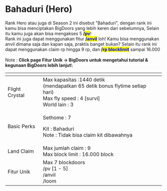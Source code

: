 # Bahaduri (Hero)

Rank Hero atau juga di Season 2 ini disebut "Bahaduri", dengan rank ini kamu bisa menciptakan BigDoors yang lebih keren dari sebelumnya, Selain itu kamu juga akan bisa mengakses 5 <mark style="color:blue;">**/pv**</mark>! \
Rank ini juga dapat menggunakan fitur <mark style="color:blue;">**/anvil**</mark> loh! Kamu bisa menggunakan anvil dimana saja dan kapan saja, praktis banget bukan? Selain itu rank ini dapat menggunakan claim rp hingga 9 rp, dan <mark style="color:blue;">**/rp blocklimit**</mark> sampai 16.000\
\
Note : **Click page Fitur Unik -> BigDoors untuk mengetahui tutorial & kegunaan BigDoors lebih lanjut**\


<table data-view="cards"><thead><tr><th></th><th></th><th></th></tr></thead><tbody><tr><td>Flight Crystal</td><td>Max kapasitas :1440 detik<br>(mendapatkan 65 detik bonus flytime setiap hari)<br>Max fly speed : 4 [survi]<br>World lain : 3 </td><td></td></tr><tr><td>Basic Perks</td><td><p>Sethome : 7 </p><p>Kit : Bahaduri<br>Note : Tidak bisa claim kit dibawahnya<br></p></td><td></td></tr><tr><td>Land Claim</td><td>Max jumlah claim : 9<br>Max block limit : 16.000 block</td><td></td></tr><tr><td>Fitur Unik</td><td>Max 7 blockdoors<br>/pv [1 - 5]<br>/anvil<br>/loom</td><td></td></tr></tbody></table>

